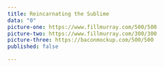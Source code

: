 ```yaml
---
title: Reincarnating the Sublime
data: "0"
picture-one: https://www.fillmurray.com/500/500
picture-two: https://www.fillmurray.com/300/300
picture-three: https://baconmockup.com/500/500
published: false

---
```

